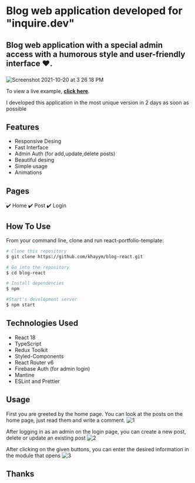 
# Blog web application developed for "inquire.dev"

## Blog web application with a special admin access with a humorous style and user-friendly interface ❤️.
### 

![Screenshot 2021-10-20 at 3 26 18 PM](https://firebasestorage.googleapis.com/v0/b/foody-main.appspot.com/o/Ekran%20%C5%9F%C9%99kli%202022-04-14%20043914.jpg?alt=media&token=31adb5ca-c689-4296-a678-74c07985f8b1)


To view a live example, **[click here](https://blog-react-zeta.vercel.app/)**.

I developed this application in the most unique version in 2 days as soon as possible


## Features
- Responsive Desing
- Fast Interface
- Admin Auth (for add,update,delete posts)
- Beautiful desing
- Simple usage
- Animations


## Pages
✔️ Home
✔️ Post
✔️ Login

## How To Use 

From your command line, clone and run react-portfolio-template:

```bash
# Clone this repository
$ git clone https://github.com/khayym/blog-react.git

# Go into the repository
$ cd blog-react

# Install dependencies
$ npm

#Start's development server
$ npm start
```


## Technologies Used

- React 18
- TypeScript
- Redux Toolkit
- Styled-Components
- React Router v6
- Firebase Auth (for admin login)
- Mantine
- ESLint and Prettier


## Usage 
First you are greeted by the home page. You can look at the posts on the home page, just read them and write a comment.
![1](https://firebasestorage.googleapis.com/v0/b/foody-main.appspot.com/o/1.jpg?alt=media&token=7073725f-7dbc-4ff3-a283-04baf196a1ca)

After logging in as an admin on the login page, you can create a new post, delete or update an existing post
![2](https://firebasestorage.googleapis.com/v0/b/foody-main.appspot.com/o/2.jpg?alt=media&token=f8c3ea63-cf4b-42f2-bd53-790edd1fca7e)

After clicking on the given buttons, you can enter the desired information in the module that opens
![3](https://firebasestorage.googleapis.com/v0/b/foody-main.appspot.com/o/3.jpg?alt=media&token=e2d8eeee-a93c-45fe-9410-66966b2ca59e)


## Thanks



